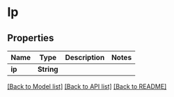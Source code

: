 # Ip

## Properties
Name | Type | Description | Notes
------------ | ------------- | ------------- | -------------
**ip** | **String** |  | 

[[Back to Model list]](../README.md#documentation-for-models) [[Back to API list]](../README.md#documentation-for-api-endpoints) [[Back to README]](../README.md)


